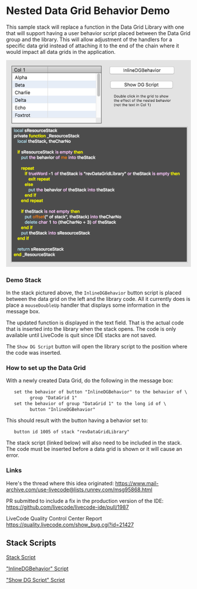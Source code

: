 # Nested Data Grid Behavior Demo

This sample stack will replace a function in the Data Grid Library with
one that will support having a user behavior script placed between the
Data Grid group and the library.  This will allow adjustment of the
handlers for a specific data grid instead of attaching it to the end of
the chain where it would impact all data grids in the application.

![Stack Image](./nestedDgBehavior.png)

### Demo Stack

In the stack pictured above, the `InlineDGBehavior` button script is
placed between the data grid on the left and the library code.  All it
currently does is place a `mouseDoubleUp` handler that displays some
information in the message box.

The updated function is displayed in the text field.  That is the actual
code that is inserted into the library when the stack opens.  The code
is only available until LiveCode is quit since IDE stacks are not saved.

The `Show DG Script` button will open the library script to the position
where the code was inserted.

### How to set up the Data Grid

With a newly created Data Grid, do the following in the message box:

```
   set the behavior of button "InlineDGBehavior" to the behavior of \
         group "DataGrid 1"
   set the behavior of group "DataGrid 1" to the long id of \
         button "InlineDGBehavior"
```

This should result with the button having a behavior set to:

```
   button id 1005 of stack "revDataGridLibrary"
```

The stack script (linked below) will also need to be included in the
stack.  The code must be inserted before a data grid is shown or it will
cause an error.

### Links

Here's the thread where this idea originated:
https://www.mail-archive.com/use-livecode@lists.runrev.com/msg95868.html

PR submitted to include a fix in the production version of the IDE:
https://github.com/livecode/livecode-ide/pull/1987

LiveCode Quality Control Center Report
https://quality.livecode.com/show_bug.cgi?id=21427

## Stack Scripts

[Stack Script](./NestedDGBehavior_Scripts/stack_NestedDGBehavior_.livecodescript)

["InlineDGBehavior" Script](./NestedDGBehavior_Scripts/stack_NestedDGBehavior_button_id_1047.livecodescript)

["Show DG Script" Script](./NestedDGBehavior_Scripts/stack_NestedDGBehavior_button_id_1048.livecodescript)